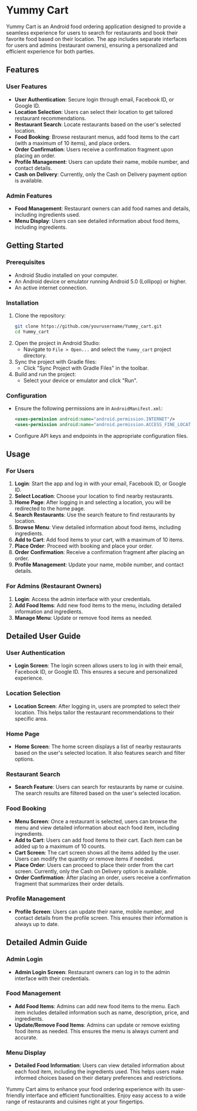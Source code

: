 # Yummy Cart

Yummy Cart is an Android food ordering application designed to provide a seamless experience for users to search for restaurants and book their favorite food based on their location. The app includes separate interfaces for users and admins (restaurant owners), ensuring a personalized and efficient experience for both parties.

## Features

### User Features

- **User Authentication**: Secure login through email, Facebook ID, or Google ID.
- **Location Selection**: Users can select their location to get tailored restaurant recommendations.
- **Restaurant Search**: Locate restaurants based on the user's selected location.
- **Food Booking**: Browse restaurant menus, add food items to the cart (with a maximum of 10 items), and place orders.
- **Order Confirmation**: Users receive a confirmation fragment upon placing an order.
- **Profile Management**: Users can update their name, mobile number, and contact details.
- **Cash on Delivery**: Currently, only the Cash on Delivery payment option is available.

### Admin Features

- **Food Management**: Restaurant owners can add food names and details, including ingredients used.
- **Menu Display**: Users can see detailed information about food items, including ingredients.

## Getting Started

### Prerequisites

- Android Studio installed on your computer.
- An Android device or emulator running Android 5.0 (Lollipop) or higher.
- An active internet connection.

### Installation

1. Clone the repository:
    ```bash
    git clone https://github.com/yourusername/Yummy_cart.git
    cd Yummy_cart
    ```
2. Open the project in Android Studio:
    - Navigate to `File > Open...` and select the `Yummy_cart` project directory.
3. Sync the project with Gradle files:
    - Click "Sync Project with Gradle Files" in the toolbar.
4. Build and run the project:
    - Select your device or emulator and click "Run".

### Configuration

- Ensure the following permissions are in `AndroidManifest.xml`:
    ```xml
    <uses-permission android:name="android.permission.INTERNET"/>
    <uses-permission android:name="android.permission.ACCESS_FINE_LOCATION"/>
    ```
- Configure API keys and endpoints in the appropriate configuration files.

## Usage

### For Users

1. **Login**: Start the app and log in with your email, Facebook ID, or Google ID.
2. **Select Location**: Choose your location to find nearby restaurants.
3. **Home Page**: After logging in and selecting a location, you will be redirected to the home page.
4. **Search Restaurants**: Use the search feature to find restaurants by location.
5. **Browse Menu**: View detailed information about food items, including ingredients.
6. **Add to Cart**: Add food items to your cart, with a maximum of 10 items.
7. **Place Order**: Proceed with booking and place your order.
8. **Order Confirmation**: Receive a confirmation fragment after placing an order.
9. **Profile Management**: Update your name, mobile number, and contact details.

### For Admins (Restaurant Owners)

1. **Login**: Access the admin interface with your credentials.
2. **Add Food Items**: Add new food items to the menu, including detailed information and ingredients.
3. **Manage Menu**: Update or remove food items as needed.

## Detailed User Guide

### User Authentication

- **Login Screen**: The login screen allows users to log in with their email, Facebook ID, or Google ID. This ensures a secure and personalized experience.

### Location Selection

- **Location Screen**: After logging in, users are prompted to select their location. This helps tailor the restaurant recommendations to their specific area.

### Home Page

- **Home Screen**: The home screen displays a list of nearby restaurants based on the user's selected location. It also features search and filter options.

### Restaurant Search

- **Search Feature**: Users can search for restaurants by name or cuisine. The search results are filtered based on the user's selected location.

### Food Booking

- **Menu Screen**: Once a restaurant is selected, users can browse the menu and view detailed information about each food item, including ingredients.
- **Add to Cart**: Users can add food items to their cart. Each item can be added up to a maximum of 10 counts.
- **Cart Screen**: The cart screen shows all the items added by the user. Users can modify the quantity or remove items if needed.
- **Place Order**: Users can proceed to place their order from the cart screen. Currently, only the Cash on Delivery option is available.
- **Order Confirmation**: After placing an order, users receive a confirmation fragment that summarizes their order details.

### Profile Management

- **Profile Screen**: Users can update their name, mobile number, and contact details from the profile screen. This ensures their information is always up to date.

## Detailed Admin Guide

### Admin Login

- **Admin Login Screen**: Restaurant owners can log in to the admin interface with their credentials.

### Food Management

- **Add Food Items**: Admins can add new food items to the menu. Each item includes detailed information such as name, description, price, and ingredients.
- **Update/Remove Food Items**: Admins can update or remove existing food items as needed. This ensures the menu is always current and accurate.

### Menu Display

- **Detailed Food Information**: Users can view detailed information about each food item, including the ingredients used. This helps users make informed choices based on their dietary preferences and restrictions.

Yummy Cart aims to enhance your food ordering experience with its user-friendly interface and efficient functionalities. Enjoy easy access to a wide range of restaurants and cuisines right at your fingertips.
